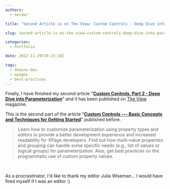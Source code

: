 ```yaml
---
authors:
  - serdar

title: "Second Article is on The View: Custom Controls - Deep Dive into Parameterization"

slug: second-article-is-on-the-view-custom-controls-deep-dive-into-parameterization

categories:
  - Portfolio

date: 2012-11-29T19:23:10Z

tags:
  - domino-dev
  - xpages
  - best-practices
---
```


Finally, I have finished my second article "[**Custom Controls, Part 2 - Deep Dive into Parameterization**](http://bit.ly/SszNqT)" and it has been published on [The View](http://www.eview.com/) magazine.
<!-- more -->
This is the second part of the article "[**Custom Controls --- Basic Concepts and Techniques for Getting Started**](http://bit.ly/wZfzib)" published before.

> Learn how to customize parameterization using property types and editors to provide a better development experience and increased readability for XPage developers. Find out how multi-value properties and grouping can handle some specific needs (e.g., list of values or logical groups) for parameterization. Also, get best practices on the programmatic use of custom property values.

<br />

As a procrastinator, I'd like to thank my editor Julia Wiseman... I would have fired myself if I was an editor :)
